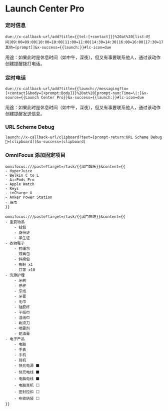 # Launch Center Pro
### 定时信息
```  
due://x-callback-url/add?title={{tel:[+contact]}}%20at%20[list:时间|09:00=09:00‬|10:00=10:00‬|11:00=11:00‬‬|14:30=‭‭14:30‬‬|16:00=‭‭16:00|17:30=17:30|18:00=18:00|20:00=20:00|其他=[prompt]]&x-success={{launch:}}#lc-icon=due  
```
用途：如果此时是休息时间（如中午，深夜），但又有事要联系他人，通过该动作创建提醒拨打电话。  

### 定时电话
```
due://x-callback-url/add?title={{launch://messaging?to=[+contact]&body=[+prompt:Body]}}%20at%20[prompt-num:Time=\|:]&x-source={{Launch Center Pro}}&x-success={{launch:}}#lc-icon=due
```
用途：如果此时是休息时间（如中午，深夜），但又有事要联系他人，通过该动作创建提醒发送信息。  

### URL Scheme Debug
```
launch://x-callback-url/clipboard?text=[prompt-return:URL Scheme Debug 🐛=[clipboard]]&x-success=[clipboard]
```  

### OmniFocus 添加固定项目
```
omnifocus:///paste?target=/task/{{出门娱乐}}&content={{
- HyperJuice
- Belkin C to L
- AirPods Pro
- Apple Watch
- Keys
- inCharge X
- Anker Power Station
- 纸巾
}}

omnifocus:///paste?target=/task/{{出门旅游}}&content={{
- 重要物品
	- 钱包
	- 身份证
	- 学生证
- 衣物鞋子
	- 拉绳包
	- 双肩包
	- 斜挎包
	- 拖鞋 x1
	- 口罩 x10
- 洗漱护理
	- 牙刷
	- 牙杯
	- 牙线
	- 牙膏
	- 毛巾
	- 硅胶杯
	- 干纸巾
	- 湿纸巾
	- 剃须刀
	- 喷雾剂
	- 蛇油膏
- 电子产品
	- 电脑
	- 手表
	- 手机
	- 耳机
	- 快充电源 ⬛️
	- 快充电线 ⬛️
	- 电脑电线 ⬛️
	- 电脑耳机 ⬜️
	- 密封拉扣 ⬜️
	- 布收纳袋 ⬜️
}}
```
